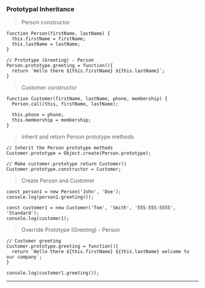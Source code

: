### Prototypal Inheritance

> Person constructor

```JS
function Person(firstName, lastName) {
  this.firstName = firstName;
  this.lastName = lastName;
}

// Prototype (Greeting) - Person
Person.prototype.greeting = function(){
  return `Hello there ${this.firstName} ${this.lastName}`;
}
```

> Customer constructor

```JS
function Customer(firstName, lastName, phone, membership) {
  Person.call(this, firstName, lastName);

  this.phone = phone;
  this.membership = membership;
}
```

> Inherit and return Person prototype methods

```JS
// Inherit the Person prototype methods
Customer.prototype = Object.create(Person.prototype);

// Make customer.prototype return Customer()
Customer.prototype.constructor = Customer;
```

> Create Person and Customer

```JS
const person1 = new Person('John', 'Doe');
console.log(person1.greeting());

const customer1 = new Customer('Tom', 'Smith', '555-555-5555', 'Standard');
console.log(customer1);
```

> Override Prototype (Greeting) - Person

```JS
// Customer greeting
Customer.prototype.greeting = function(){
  return `Hello there ${this.firstName} ${this.lastName} welcome to our company`;
}

console.log(customer1.greeting());
```
---